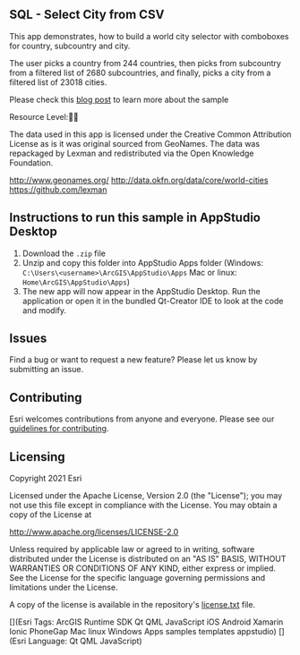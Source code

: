 ## SQL - Select City from CSV

This app demonstrates, how to build a world city selector with comboboxes for country, subcountry and city.

The user picks a country from 244 countries, then picks from subcountry from a filtered list of 2680 subcountries, and finally, picks a city from a filtered list of 23018 cities.

Please check this [blog post](https://geonet.esri.com/groups/appstudio/blog/2017/08/07/using-csv-files-in-your-application) to learn more about the sample

Resource Level:🍌🍌

The data used in this app is licensed under the Creative Common Attribution License as is it was original sourced from GeoNames. The data was repackaged by Lexman and redistributed via the Open Knowledge Foundation.

http://www.geonames.org/
http://data.okfn.org/data/core/world-cities
https://github.com/lexman


## Instructions to run this sample in AppStudio Desktop

1. Download the `.zip` file
2. Unzip and copy this folder into AppStudio Apps folder (Windows: `C:\Users\<username>\ArcGIS\AppStudio\Apps` Mac or linux: `Home\ArcGIS\AppStudio\Apps`)
3. The new app will now appear in the AppStudio Desktop. Run the application or open it in the bundled Qt-Creator IDE to look at the code and modify.

## Issues

Find a bug or want to request a new feature?  Please let us know by submitting an issue.

## Contributing

Esri welcomes contributions from anyone and everyone. Please see our [guidelines for contributing](https://github.com/esri/contributing).

## Licensing
Copyright 2021 Esri

Licensed under the Apache License, Version 2.0 (the "License");
you may not use this file except in compliance with the License.
You may obtain a copy of the License at

http://www.apache.org/licenses/LICENSE-2.0

Unless required by applicable law or agreed to in writing, software
distributed under the License is distributed on an "AS IS" BASIS,
WITHOUT WARRANTIES OR CONDITIONS OF ANY KIND, either express or implied.
See the License for the specific language governing permissions and
limitations under the License.

A copy of the license is available in the repository's [license.txt](license.txt) file.


[](Esri Tags: ArcGIS Runtime SDK Qt QML JavaScript iOS Android Xamarin Ionic PhoneGap Mac linux Windows Apps samples templates appstudio)
[](Esri Language: Qt QML JavaScript)
